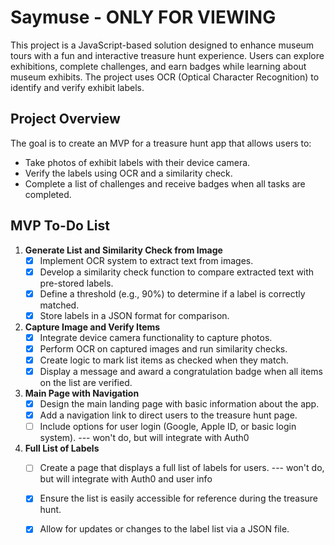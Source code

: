 # Saymuse - ONLY FOR VIEWING

This project is a JavaScript-based solution designed to enhance museum tours with a fun and interactive treasure hunt experience. Users can explore exhibitions, complete challenges, and earn badges while learning about museum exhibits. The project uses OCR (Optical Character Recognition) to identify and verify exhibit labels.

## Project Overview

The goal is to create an MVP for a treasure hunt app that allows users to:
- Take photos of exhibit labels with their device camera.
- Verify the labels using OCR and a similarity check.
- Complete a list of challenges and receive badges when all tasks are completed.

## MVP To-Do List

1. **Generate List and Similarity Check from Image**
   - [x] Implement OCR system to extract text from images.
   - [x] Develop a similarity check function to compare extracted text with pre-stored labels.
   - [x] Define a threshold (e.g., 90%) to determine if a label is correctly matched.
   - [x] Store labels in a JSON format for comparison.

2. **Capture Image and Verify Items**
   - [x] Integrate device camera functionality to capture photos.
   - [x] Perform OCR on captured images and run similarity checks.
   - [x] Create logic to mark list items as checked when they match.
   - [x] Display a message and award a congratulation badge when all items on the list are verified.

3. **Main Page with Navigation**
   - [x] Design the main landing page with basic information about the app.
   - [x] Add a navigation link to direct users to the treasure hunt page.
   - [ ] Include options for user login (Google, Apple ID, or basic login system). --- won't do, but will integrate with Auth0

4. **Full List of Labels**
   - [ ] Create a page that displays a full list of labels for users. --- won't do, but will integrate with Auth0 and user info
   - [x] Ensure the list is easily accessible for reference during the treasure hunt.
   - [x] Allow for updates or changes to the label list via a JSON file.
   